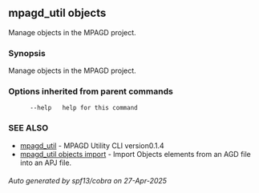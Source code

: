 ## mpagd_util objects

Manage objects in the MPAGD project.

### Synopsis

Manage objects in the MPAGD project.

### Options inherited from parent commands

```
      --help   help for this command
```

### SEE ALSO

* [mpagd_util](mpagd_util.md)	 - MPAGD Utility CLI version0.1.4
* [mpagd_util objects import](mpagd_util_objects_import.md)	 - Import Objects elements from an AGD file into an APJ file.

###### Auto generated by spf13/cobra on 27-Apr-2025
